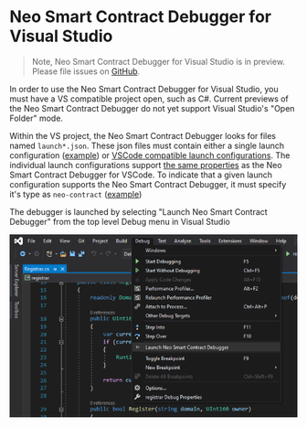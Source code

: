 # Neo Smart Contract Debugger for Visual Studio

> Note, Neo Smart Contract Debugger for Visual Studio is in preview. 
> Please file issues on [GitHub](https://github.com/neo-project/neo-debugger/issues).

In order to use the Neo Smart Contract Debugger for Visual Studio, you must have a VS compatible
project open, such as C#. Current previews of the Neo Smart Contract Debugger do not yet support
Visual Studio's "Open Folder" mode.

Within the VS project, the Neo Smart Contract Debugger looks for files named `launch*.json`. These
json files must contain either a single launch configuration ([example](https://github.com/ngdenterprise/neo-registrar-sample))
or [VSCode compatible launch configurations](https://go.microsoft.com/fwlink/?linkid=830387).
The individual launch configurations support [the same properties](docs/debug-config-reference.md)
as the Neo Smart Contract Debugger for VSCode. To indicate that a given launch configuration
supports the Neo Smart Contract Debugger, it must specify it's type as `neo-contract` ([example](https://github.com/ngdenterprise/neo-registrar-sample/blob/master/.vscode/launch.json#L41))

The debugger is launched by selecting "Launch Neo Smart Contract Debugger" from the top level Debug menu in Visual Studio

![vs debug menu item](images/vs-debug-menu.png)
